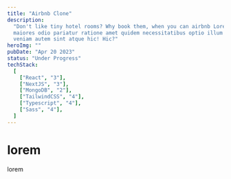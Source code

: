 ```yaml
---
title: "Airbnb Clone"
description:
  "Don't like tiny hotel rooms? Why book them, when you can airbnb Lorem ipsum dolor sit amet consectetur adipisicing elit. Molestiae eligendi porro ipsum, iste quae
  maiores odio pariatur ratione amet quidem necessitatibus optio illum eaque
  veniam autem sint atque hic! Hic?"
heroImg: ""
pubDate: "Apr 20 2023"
status: "Under Progress"
techStack:
  [
    ["React", "3"],
    ["NextJS", "3"],
    ["MongoDB", "2"],
    ["TailwindCSS", "4"],
    ["Typescript", "4"],
    ["Sass", "4"],
  ]
---
```


# lorem
lorem
